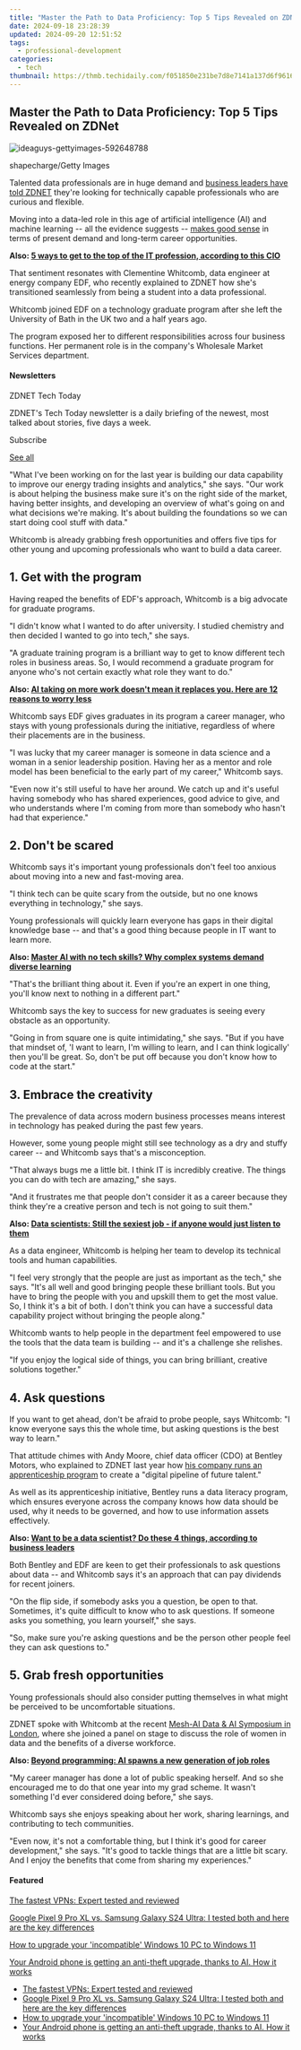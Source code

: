 ```yaml
---
title: "Master the Path to Data Proficiency: Top 5 Tips Revealed on ZDNet"
date: 2024-09-18 23:28:39
updated: 2024-09-20 12:51:52
tags:
  - professional-development
categories:
  - tech
thumbnail: https://thmb.techidaily.com/f051850e231be7d8e7141a137d6f961668fd1698700240c7348f6738ce5b4e95.jpg
---
```


## Master the Path to Data Proficiency: Top 5 Tips Revealed on ZDNet

![ideaguys-gettyimages-592648788](https://www.zdnet.com/a/img/resize/e738d8224618b129efbb1084e5a00eb45ec76d6d/2024/04/19/7940e567-114f-4431-91fb-6f6767ef9056/ideaguys-gettyimages-592648788.jpg?auto=webp&width=1280)

shapecharge/Getty Images

Talented data professionals are in huge demand and [business leaders have told ZDNET](https://www.zdnet.com/home-and-office/work-life/want-to-be-a-data-scientist-do-these-4-things-according-to-business-leaders/) they're looking for technically capable professionals who are curious and flexible. 

Moving into a data-led role in this age of artificial intelligence (AI) and machine learning -- all the evidence suggests -- [makes good sense](https://www.zdnet.com/education/professional-development/master-ai-with-no-tech-skills-why-complex-systems-demand-diverse-learning/) in terms of present demand and long-term career opportunities.

**Also: [5 ways to get to the top of the IT profession, according to this CIO](https://www.zdnet.com/home-and-office/work-life/5-ways-to-get-to-the-top-of-the-it-profession-according-to-this-cio/)**

That sentiment resonates with Clementine Whitcomb, data engineer at energy company EDF, who recently explained to ZDNET how she's transitioned seamlessly from being a student into a data professional.

Whitcomb joined EDF on a technology graduate program after she left the University of Bath in the UK two and a half years ago.

The program exposed her to different responsibilities across four business functions. Her permanent role is in the company's Wholesale Market Services department.

#### Newsletters

ZDNET Tech Today

ZDNET's Tech Today newsletter is a daily briefing of the newest, most talked about stories, five days a week.

 Subscribe

[See all](https://www.zdnet.com/newsletters/)

"What I've been working on for the last year is building our data capability to improve our energy trading insights and analytics," she says. "Our work is about helping the business make sure it's on the right side of the market, having better insights, and developing an overview of what's going on and what decisions we're making. It's about building the foundations so we can start doing cool stuff with data."

Whitcomb is already grabbing fresh opportunities and offers five tips for other young and upcoming professionals who want to build a data career.

## 1\. Get with the program

Having reaped the benefits of EDF's approach, Whitcomb is a big advocate for graduate programs. 

"I didn't know what I wanted to do after university. I studied chemistry and then decided I wanted to go into tech," she says. 

"A graduate training program is a brilliant way to get to know different tech roles in business areas. So, I would recommend a graduate program for anyone who's not certain exactly what role they want to do." 

**Also: [AI taking on more work doesn't mean it replaces you. Here are 12 reasons to worry less](https://www.zdnet.com/article/ai-taking-on-more-work-doesnt-mean-it-replaces-you-here-are-12-reasons-to-worry-less/)**

Whitcomb says EDF gives graduates in its program a career manager, who stays with young professionals during the initiative, regardless of where their placements are in the business. 

"I was lucky that my career manager is someone in data science and a woman in a senior leadership position. Having her as a mentor and role model has been beneficial to the early part of my career," Whitcomb says.

"Even now it's still useful to have her around. We catch up and it's useful having somebody who has shared experiences, good advice to give, and who understands where I'm coming from more than somebody who hasn't had that experience."

## 2\. Don't be scared

Whitcomb says it's important young professionals don't feel too anxious about moving into a new and fast-moving area.

"I think tech can be quite scary from the outside, but no one knows everything in technology," she says. 

Young professionals will quickly learn everyone has gaps in their digital knowledge base -- and that's a good thing because people in IT want to learn more.

**Also: [Master AI with no tech skills? Why complex systems demand diverse learning](https://www.zdnet.com/education/professional-development/master-ai-with-no-tech-skills-why-complex-systems-demand-diverse-learning/)**

"That's the brilliant thing about it. Even if you're an expert in one thing, you'll know next to nothing in a different part." 

Whitcomb says the key to success for new graduates is seeing every obstacle as an opportunity. 

"Going in from square one is quite intimidating," she says. "But if you have that mindset of, 'I want to learn, I'm willing to learn, and I can think logically' then you'll be great. So, don't be put off because you don't know how to code at the start."

## 3\. Embrace the creativity

The prevalence of data across modern business processes means interest in technology has peaked during the past few years.

However, some young people might still see technology as a dry and stuffy career -- and Whitcomb says that's a misconception. 

"That always bugs me a little bit. I think IT is incredibly creative. The things you can do with tech are amazing," she says.

"And it frustrates me that people don't consider it as a career because they think they're a creative person and tech is not going to suit them." 

**Also: [Data scientists: Still the sexiest job - if anyone would just listen to them](https://www.zdnet.com/article/data-scientists-still-the-sexiest-job-if-anyone-would-just-listen-to-them/)**

As a data engineer, Whitcomb is helping her team to develop its technical tools and human capabilities. 

"I feel very strongly that the people are just as important as the tech," she says. "It's all well and good bringing people these brilliant tools. But you have to bring the people with you and upskill them to get the most value. So, I think it's a bit of both. I don't think you can have a successful data capability project without bringing the people along."

Whitcomb wants to help people in the department feel empowered to use the tools that the data team is building -- and it's a challenge she relishes.

"If you enjoy the logical side of things, you can bring brilliant, creative solutions together."

## 4\. Ask questions

If you want to get ahead, don't be afraid to probe people, says Whitcomb: "I know everyone says this the whole time, but asking questions is the best way to learn." 

That attitude chimes with Andy Moore, chief data officer (CDO) at Bentley Motors, who explained to ZDNET last year how [his company runs an apprenticeship program](https://www.zdnet.com/article/the-data-skills-gap-keeps-getting-bigger-heres-how-one-company-is-filling-it/) to create a "digital pipeline of future talent."

As well as its apprenticeship initiative, Bentley runs a data literacy program, which ensures everyone across the company knows how data should be used, why it needs to be governed, and how to use information assets effectively.

**Also: [Want to be a data scientist? Do these 4 things, according to business leaders](https://www.zdnet.com/home-and-office/work-life/want-to-be-a-data-scientist-do-these-4-things-according-to-business-leaders/)**

Both Bentley and EDF are keen to get their professionals to ask questions about data -- and Whitcomb says it's an approach that can pay dividends for recent joiners. 

"On the flip side, if somebody asks you a question, be open to that. Sometimes, it's quite difficult to know who to ask questions. If someone asks you something, you learn yourself," she says. 

"So, make sure you're asking questions and be the person other people feel they can ask questions to."

## 5\. Grab fresh opportunities

Young professionals should also consider putting themselves in what might be perceived to be uncomfortable situations.

ZDNET spoke with Whitcomb at the recent [Mesh-AI Data & AI Symposium in London](https://www.mesh-ai.com/data-ai-symposium-2024), where she joined a panel on stage to discuss the role of women in data and the benefits of a diverse workforce.

**Also: [Beyond programming: AI spawns a new generation of job roles](https://www.zdnet.com/education/professional-development/beyond-programming-ai-spawns-a-new-generation-of-job-roles/)**

"My career manager has done a lot of public speaking herself. And so she encouraged me to do that one year into my grad scheme. It wasn't something I'd ever considered doing before," she says.

Whitcomb says she enjoys speaking about her work, sharing learnings, and contributing to tech communities. 

"Even now, it's not a comfortable thing, but I think it's good for career development," she says. "It's good to tackle things that are a little bit scary. And I enjoy the benefits that come from sharing my experiences."

#### Featured

[The fastest VPNs: Expert tested and reviewed](https://www.zdnet.com/article/fastest-vpn/ "The fastest VPNs: Expert tested and reviewed")

[Google Pixel 9 Pro XL vs. Samsung Galaxy S24 Ultra: I tested both and here are the key differences](https://www.zdnet.com/article/google-pixel-9-pro-xl-vs-samsung-galaxy-s24-ultra/ "Google Pixel 9 Pro XL vs. Samsung Galaxy S24 Ultra: I tested both and here are the key differences")

[How to upgrade your 'incompatible' Windows 10 PC to Windows 11](https://www.zdnet.com/article/how-to-upgrade-your-incompatible-windows-10-pc-to-windows-11/ "How to upgrade your 'incompatible' Windows 10 PC to Windows 11")

[Your Android phone is getting an anti-theft upgrade, thanks to AI. How it works](https://www.zdnet.com/article/your-android-phone-is-getting-an-anti-theft-upgrade-thanks-to-ai-how-it-works/ "Your Android phone is getting an anti-theft upgrade, thanks to AI. How it works")

* [The fastest VPNs: Expert tested and reviewed](https://www.zdnet.com/article/fastest-vpn/ "The fastest VPNs: Expert tested and reviewed")
* [Google Pixel 9 Pro XL vs. Samsung Galaxy S24 Ultra: I tested both and here are the key differences](https://www.zdnet.com/article/google-pixel-9-pro-xl-vs-samsung-galaxy-s24-ultra/ "Google Pixel 9 Pro XL vs. Samsung Galaxy S24 Ultra: I tested both and here are the key differences")
* [How to upgrade your 'incompatible' Windows 10 PC to Windows 11](https://www.zdnet.com/article/how-to-upgrade-your-incompatible-windows-10-pc-to-windows-11/ "How to upgrade your 'incompatible' Windows 10 PC to Windows 11")
* [Your Android phone is getting an anti-theft upgrade, thanks to AI. How it works](https://www.zdnet.com/article/your-android-phone-is-getting-an-anti-theft-upgrade-thanks-to-ai-how-it-works/ "Your Android phone is getting an anti-theft upgrade, thanks to AI. How it works")

<ins class="adsbygoogle"
     style="display:block"
     data-ad-format="autorelaxed"
     data-ad-client="ca-pub-7571918770474297"
     data-ad-slot="1223367746"></ins>



<ins class="adsbygoogle"
     style="display:block"
     data-ad-client="ca-pub-7571918770474297"
     data-ad-slot="8358498916"
     data-ad-format="auto"
     data-full-width-responsive="true"></ins>
